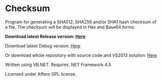 Checksum
========

Program for generating a SHA512, SHA256 and/or SHA1 hash checksum of a file.
The checksum will be displayed in Hex and Base64 forms.

**Download latest Release version: [Here](https://github.com/Teath/Checksum/blob/master/ChecksumTool/bin/Release/Checksum.exe?raw=true)** 

Download latest Debug version: [Here](https://github.com/Teath/Checksum/blob/master/ChecksumTool/bin/Debug/Checksum.exe?raw=true) 

Or download whole repository with source code and VS2013 solution: [Here](https://github.com/Teath/Checksum/archive/master.zip)

Written using VB.NET. Requires .NET Framework 4.5

Licensed under Affero GPL license.

